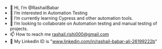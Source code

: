 - 👋 Hi, I’m @RashailBabar
- 👀 I’m interested in Automation Testing  
- 🌱 I’m currently learning Cypress and other automation tools.
- 💞️ I’m looking to collaborate on Automation testing and manual testing of projects.
- 📫 How to reach me rashail.rishi000@gmail.com
- 👀 My LinkedIn ID is "www.linkedin.com/in/rashail-babar-ali-26199222b"



